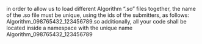 in order to allow us to load different Algorithm “.so” files together, the name of the .so file must be unique, using the ids of the submitters, as follows: Algorithm_098765432_123456789.so additionally, all your code shall be located inside a namespace with the unique name Algorithm_098765432_123456789
